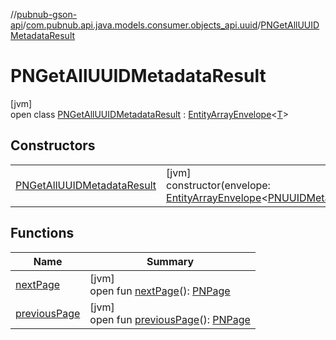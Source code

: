 //[pubnub-gson-api](../../../index.md)/[com.pubnub.api.java.models.consumer.objects_api.uuid](../index.md)/[PNGetAllUUIDMetadataResult](index.md)

# PNGetAllUUIDMetadataResult

[jvm]\
open class [PNGetAllUUIDMetadataResult](index.md) : [EntityArrayEnvelope](../../com.pubnub.api.java.models.consumer.objects_api/-entity-array-envelope/index.md)&lt;[T](../../com.pubnub.api.java.models.consumer.objects_api/-entity-array-envelope/index.md)&gt;

## Constructors

| | |
|---|---|
| [PNGetAllUUIDMetadataResult](-p-n-get-all-u-u-i-d-metadata-result.md) | [jvm]<br>constructor(envelope: [EntityArrayEnvelope](../../com.pubnub.api.java.models.consumer.objects_api/-entity-array-envelope/index.md)&lt;[PNUUIDMetadata](../-p-n-u-u-i-d-metadata/index.md)&gt;) |

## Functions

| Name | Summary |
|---|---|
| [nextPage](../../com.pubnub.api.java.models.consumer.objects_api/-entity-array-envelope/next-page.md) | [jvm]<br>open fun [nextPage](../../com.pubnub.api.java.models.consumer.objects_api/-entity-array-envelope/next-page.md)(): [PNPage](../../../../../pubnub-kotlin/pubnub-kotlin-core-api/pubnub-kotlin-core-api/com.pubnub.api.models.consumer.objects/-p-n-page/index.md) |
| [previousPage](../../com.pubnub.api.java.models.consumer.objects_api/-entity-array-envelope/previous-page.md) | [jvm]<br>open fun [previousPage](../../com.pubnub.api.java.models.consumer.objects_api/-entity-array-envelope/previous-page.md)(): [PNPage](../../../../../pubnub-kotlin/pubnub-kotlin-core-api/pubnub-kotlin-core-api/com.pubnub.api.models.consumer.objects/-p-n-page/index.md) |
